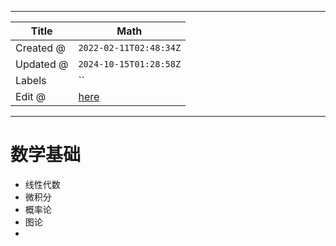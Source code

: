 -----

| Title     | Math                                              |
| --------- | ------------------------------------------------- |
| Created @ | `2022-02-11T02:48:34Z`                            |
| Updated @ | `2024-10-15T01:28:58Z`                            |
| Labels    | \`\`                                              |
| Edit @    | [here](https://github.com/junxnone/math/issues/1) |

-----

# 数学基础

  - 线性代数
  - 微积分
  - 概率论
  - 图论
  -
